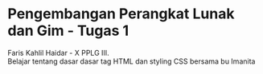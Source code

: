 # Pengembangan Perangkat Lunak dan Gim - Tugas 1
Faris Kahlil Haidar - X PPLG III. <br>
Belajar tentang dasar dasar tag HTML dan styling CSS bersama bu Imanita
